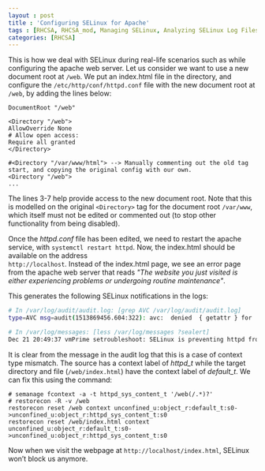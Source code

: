 ```yaml
---
layout : post
title : 'Configuring SELinux for Apache'
tags : [RHCSA, RHCSA_mod, Managing SELinux, Analyzing SELinux Log Files]
categories: [RHCSA]
---
```



This is how we deal with SELinux during real-life scenarios such as
while configuring the apache web server. Let us consider we want to use
a new document root at `/web`. We put an index.html file in the
directory, and configure the `/etc/http/conf/httpd.conf` file with the
new document root at `/web`, by adding the lines below:

``` lighttpd
DocumentRoot "/web"

<Directory "/web">
AllowOverride None
# Allow open access:
Require all granted
</Directory>

#<Directory "/var/www/html"> --> Manually commenting out the old tag start, and copying the original config with our own.
<Directory "/web">
...
```

The lines 3-7 help provide access to the new document root. Note that
this is modelled on the original `<Directory>` tag for the document root
`/var/www`, which itself must not be edited or commented out (to stop
other functionality from being disabled).

Once the *httpd.conf* file has been edited, we need to restart the
apache service, with `systemctl restart httpd`. Now, the index.html
should be available on the address  
`http://localhost`. Instead of the index.html page, we see an error page
from the apache web server that reads *"The website you just visited is
either experiencing problems or undergoing routine maintenance"*.

This generates the following SELinux notifications in the logs:

``` bash
# In /var/log/audit/audit.log: [grep AVC /var/log/audit/audit.log]
type=AVC msg=audit(1513869456.604:322): avc:  denied  { getattr } for  pid=3683 comm="httpd" path="/web/index.html" dev="dm-0" ino=2556901 scontext=system_u:system_r:httpd_t:s0 tcontext=unconfined_u:object_r:default_t:s0 tclass=file

# In /var/log/messages: [less /var/log/messages ?sealert]
Dec 21 20:49:37 vmPrime setroubleshoot: SELinux is preventing httpd from getattr access on the file /web/index.html. For complete SELinux messages run: sealert -l 001da822-04b5-498d-8344-d78de9014597
```

It is clear from the message in the audit log that this is a case of
context type mismatch. The source has a context label of *httpd\_t*
while the target directory and file (`/web/index.html`) have the context
label of *default\_t*. We can fix this using the command:

``` console
# semanage fcontext -a -t httpd_sys_content_t '/web(/.*)?'
# restorecon -R -v /web
restorecon reset /web context unconfined_u:object_r:default_t:s0->unconfined_u:object_r:httpd_sys_content_t:s0
restorecon reset /web/index.html context unconfined_u:object_r:default_t:s0->unconfined_u:object_r:httpd_sys_content_t:s0
```

Now when we visit the webpage at `http://localhost/index.html`, SELinux
won’t block us anymore.
